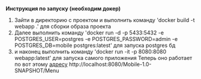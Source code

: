 **Инструкция по запуску (необходим докер)**
1) Зайти в директорию с проектом и выполнить команду 'docker build -t webapp .' для сборки образа проекта
2) Далее выполнить команду 
'docker run -d -p 5433:5432 -e POSTGRES_USER=postgres -e POSTGRES_PASSWORD=admin -e POSTGRES_DB=mobile postgres:latest'
для запуска postgres бд
3) и наконец выполнить команду 'docker run -it -p 8080:8080 webapp:latest' для запуска самого приложения 
Теперь оно работает по вот этому [адресу](http://localhost:8080/Mobile-1.0-SNAPSHOT/Menu) http://localhost:8080/Mobile-1.0-SNAPSHOT/Menu
